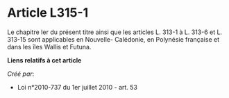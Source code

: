 # Article L315-1

Le chapitre Ier du présent titre ainsi que les articles L. 313-1 à L. 313-6 et L. 313-15 sont applicables en Nouvelle-
Calédonie, en Polynésie française et dans les îles Wallis et Futuna.

**Liens relatifs à cet article**

_Créé par_:

  - Loi n°2010-737 du 1er juillet 2010 - art. 53
